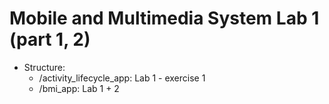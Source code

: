 # Mobile and Multimedia System Lab 1 (part 1, 2)
- Structure:
  + /activity_lifecycle_app: Lab 1 - exercise 1
  + /bmi_app: Lab 1 + 2
